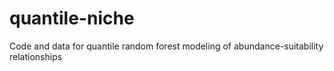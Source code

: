 # quantile-niche
Code and data for quantile random forest modeling of abundance-suitability relationships
